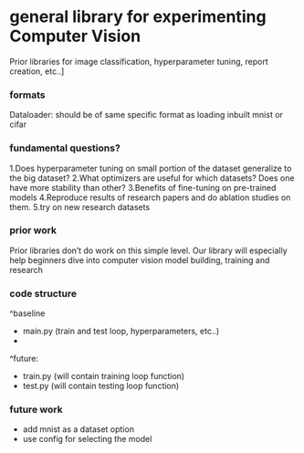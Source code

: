 # general library for experimenting Computer Vision

Prior libraries for image classification, hyperparameter tuning, report creation, etc..]

### formats

Dataloader: should be of same specific format as loading inbuilt mnist or cifar

### fundamental questions?

1.Does hyperparameter tuning on small portion of the dataset generalize to the big dataset?
2.What optimizers are useful for which datasets? Does one have more stability than other?
3.Benefits of fine-tuning on pre-trained models
4.Reproduce results of research papers and do ablation studies on them.
5.try on new research datasets

### prior work

Prior libraries don’t do work on this simple level. Our library will especially help beginners dive into computer vision model building, training and research

### code structure

^baseline
- main.py (train and test loop, hyperparameters, etc..)
- 

^future:
- train.py (will contain training loop function)
- test.py (will contain testing loop function)

### future work

- add mnist as a dataset option
- use config for selecting the model
